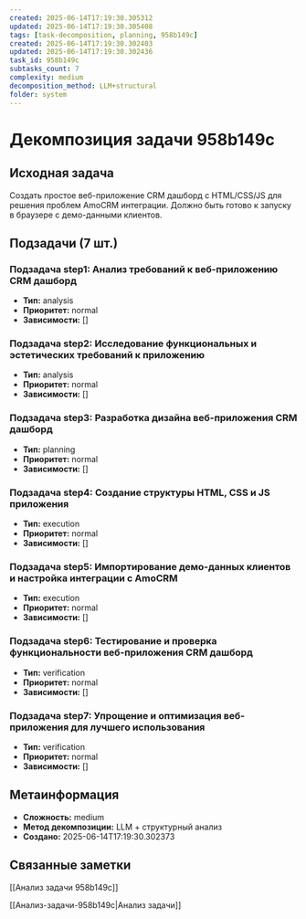 ```yaml
---
created: 2025-06-14T17:19:30.305312
updated: 2025-06-14T17:19:30.305408
tags: [task-decomposition, planning, 958b149c]
created: 2025-06-14T17:19:30.302403
updated: 2025-06-14T17:19:30.302436
task_id: 958b149c
subtasks_count: 7
complexity: medium
decomposition_method: LLM+structural
folder: system
---
```


# Декомпозиция задачи 958b149c

## Исходная задача
Создать простое веб-приложение CRM дашборд с HTML/CSS/JS для решения проблем AmoCRM интеграции. Должно быть готово к запуску в браузере с демо-данными клиентов.

## Подзадачи (7 шт.)

### Подзадача step1: Анализ требований к веб-приложению CRM дашборд
- **Тип:** analysis
- **Приоритет:** normal
- **Зависимости:** []

### Подзадача step2: Исследование функциональных и эстетических требований к приложению
- **Тип:** analysis
- **Приоритет:** normal
- **Зависимости:** []

### Подзадача step3: Разработка дизайна веб-приложения CRM дашборд
- **Тип:** planning
- **Приоритет:** normal
- **Зависимости:** []

### Подзадача step4: Создание структуры HTML, CSS и JS приложения
- **Тип:** execution
- **Приоритет:** normal
- **Зависимости:** []

### Подзадача step5: Импортирование демо-данных клиентов и настройка интеграции с AmoCRM
- **Тип:** execution
- **Приоритет:** normal
- **Зависимости:** []

### Подзадача step6: Тестирование и проверка функциональности веб-приложения CRM дашборд
- **Тип:** verification
- **Приоритет:** normal
- **Зависимости:** []

### Подзадача step7: Упрощение и оптимизация веб-приложения для лучшего использования
- **Тип:** verification
- **Приоритет:** normal
- **Зависимости:** []


## Метаинформация
- **Сложность:** medium
- **Метод декомпозиции:** LLM + структурный анализ
- **Создано:** 2025-06-14T17:19:30.302373

## Связанные заметки
[[Анализ задачи 958b149c]]

[[Анализ-задачи-958b149c|Анализ задачи]]
